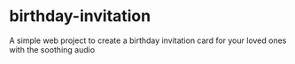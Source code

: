 # birthday-invitation
A simple web project to create a birthday invitation card for your loved ones with the soothing audio


